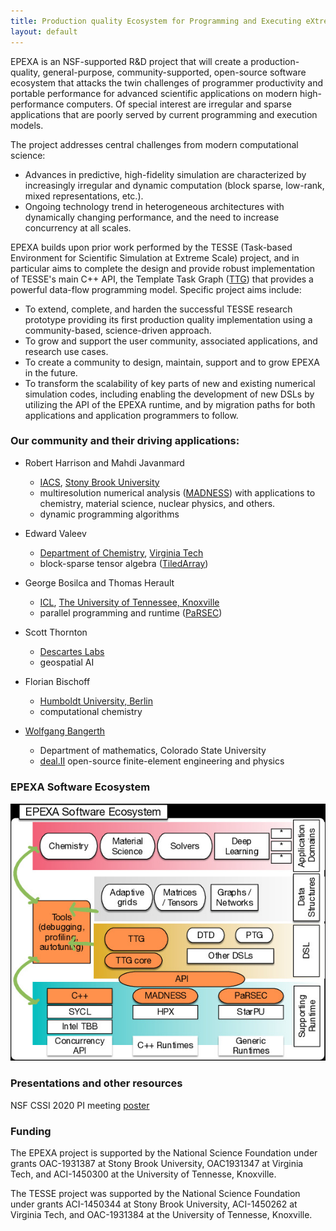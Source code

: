 ```yaml
---
title: Production quality Ecosystem for Programming and Executing eXtreme-scale Applications (EPEXA)
layout: default
---
```


EPEXA is an NSF-supported R&amp;D project that will create a
        production-quality, general-purpose, community-supported, open-source
        software ecosystem that attacks the twin challenges of programmer
        productivity and portable performance for advanced scientific
        applications on modern high-performance computers. Of special interest
        are irregular and sparse applications that are poorly served by current
        programming and execution models.

The project addresses central challenges from modern computational
        science:
* Advances in predictive, high-fidelity simulation are characterized by
          increasingly irregular and dynamic computation (block sparse,
          low-rank, mixed representations, etc.).
* Ongoing technology trend in heterogeneous architectures with
          dynamically changing performance, and the need to increase concurrency
          at all scales.

EPEXA builds upon prior work performed by the TESSE (Task-based
        Environment for Scientific Simulation at Extreme Scale) project, and in
        particular aims to complete the design and provide robust implementation
        of TESSE's main C++ API, the Template Task Graph ([TTG](ttg/)) that provides a
        powerful data-flow programming model. Specific project aims include:

* To extend, complete, and harden the successful TESSE research
          prototype providing its first production quality implementation using
          a community-based, science-driven approach.
* To grow and support the user community, associated applications, and
          research use cases.
* To create a community to design, maintain, support and to grow EPEXA
          in the future.
* To transform the scalability of key parts of new and existing
          numerical simulation codes, including enabling the development of new
          DSLs by utilizing the API of the EPEXA runtime, and by migration paths
          for both applications and application programmers to follow.

### Our community and their driving applications:

* Robert Harrison and Mahdi Javanmard
    - [IACS](http://www.iacs.stonybrook.edu/), [Stony Brook University](http://www.stonybrook.edu/)
    - multiresolution numerical analysis ([MADNESS](https://github.com/m-a-d-n-e-s-s/madness)) with applications to chemistry, material science, nuclear physics, and others.
    - dynamic programming algorithms

* Edward Valeev
    - [Department of Chemistry](http://www.chem.vt.edu/), [Virginia Tech](https://www.vt.edu/)
    - block-sparse tensor algebra ([TiledArray](https://github.com/ValeevGroup/tiledarray))

* George Bosilca and Thomas Herault
    - [ICL](http://www.icl.utk.edu/), [The University of Tennessee, Knoxville](http://www.utk.edu/)
    - parallel programming and runtime ([PaRSEC](http://icl.utk.edu/parsec/))  

* Scott Thornton 
    - [Descartes Labs](https://www.descarteslabs.com/)
    - geospatial AI

* Florian Bischoff
    - [Humboldt University, Berlin](https://bit.ly/2RZG2q0)
    - computational chemistry

* [Wolfgang Bangerth](https://www.math.colostate.edu/%7Ebangerth/)
    - Department of mathematics, Colorado State University
    - [deal.II](https://www.dealii.org) open-source finite-element engineering and physics
        
      
### EPEXA Software Ecosystem

![EPEXA Software Ecosystem (image)](images/epexa_software_ecosystem.jpg "EPEXA Software Ecosystem")

### Presentations and other resources

NSF CSSI 2020 PI meeting [poster](https://figshare.com/articles/Poster_CSSI_EPEXA_2020_pdf/11796048)

### Funding

The EPEXA project is supported by the National
                              Science Foundation under grants OAC-1931387 at
                              Stony Brook University, OAC1931347 at Virginia
                              Tech, and ACI-1450300 at the University of
                              Tennesse, Knoxville.

The TESSE project was supported by the National
                              Science Foundation under grants ACI-1450344 at
                              Stony Brook University, ACI-1450262 at Virginia
                              Tech, and OAC-1931384 at the University of
                              Tennesse, Knoxville.


<!--Content is written in [Markdown](https://learnxinyminutes.com/docs/markdown/).
-->
<!--
You can use HTML elements in Markdown, such as the comment element, and they won't
be affected by a markdown parser. However, if you create an HTML element in your
markdown file, you cannot use markdown syntax within that element's contents.
-->
